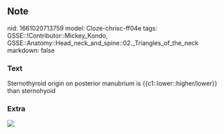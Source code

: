 ## Note
nid: 1661020713759
model: Cloze-chrisc-ff04e
tags: GSSE::!Contributor::Mickey_Kondo, GSSE::Anatomy::Head_neck_and_spine::02._Triangles_of_the_neck
markdown: false

### Text
<div>
  Sternothyroid origin on posterior manubrium is
  {{c1::lower::higher/lower}} than sternohyoid
</div>

### Extra
<img src="paste-4f9afe3c639bd8070da15bd7f3e7ad5d2eab6404.png">
